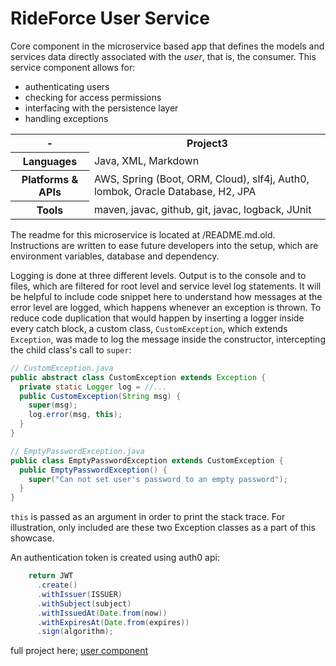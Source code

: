 # RideForce User Service
Core component in the microservice based app that defines the models and services data directly associated with the _user_, that is, the consumer. This service component allows for:
  - authenticating users 
  - checking for access permissions 
  - interfacing with the persistence layer 
  - handling exceptions

<table>
  <tr>
    <th> - </th>
    <th>Project3</th>
  </tr>
  <tr>
    <th>Languages</th>
    <td>Java, XML, Markdown</td>
  </tr>
  <tr>
    <th>Platforms & APIs</th>
    <td>AWS, Spring (Boot, ORM, Cloud), slf4j, Auth0, lombok, Oracle Database, H2, JPA</td>
  </tr>
  <tr>
    <th>Tools</th>
    <td>maven, javac, github, git, javac, logback, JUnit</td>
  </tr>
</table>
The readme for this microservice is located at /README.md.old. Instructions are written to ease future developers into the setup, which are environment variables, database and dependency.

Logging is done at three different levels. Output is to the console and to files, which are filtered for root level and service level log statements. It will be helpful to include code snippet here to understand how messages at the error level are logged, which happens whenever an exception is thrown. To reduce code duplication that would happen by inserting a logger inside every catch block, a custom class, `CustomException`, which extends `Exception`, was made to log the message inside the constructor, intercepting the child class's call to `super`:

```java
// CustomException.java
public abstract class CustomException extends Exception {
  private static Logger log = //...
  public CustomException(String msg) {
    super(msg);
    log.error(msg, this);
  }
}
```
```java
// EmptyPasswordException.java
public class EmptyPasswordException extends CustomException {
  public EmptyPasswordException() {
    super("Can not set user's password to an empty password");
  }
}
```
`this` is passed as an argument in order to print the stack trace. For illustration, only included are these two Exception classes as a part of this showcase. 

An authentication token is created using auth0 api: 
```java
    return JWT
      .create()
      .withIssuer(ISSUER)
      .withSubject(subject)
      .withIssuedAt(Date.from(now))
      .withExpiresAt(Date.from(expires))
      .sign(algorithm);
```

full project here;
[user component](https://github.com/revaturelabs/rideshare-user-service)
